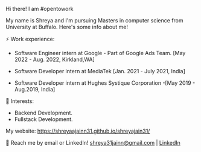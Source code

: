  Hi there! I am #opentowork

 My name is Shreya and I'm pursuing Masters in computer science from University at Buffalo. Here's some info about me!

⚡ Work experience:

 * Software Engineer intern at Google - Part of Google Ads Team. [May 2022 - Aug. 2022, Kirkland,WA]

 * Software Developer intern at MediaTek [Jan. 2021 - July 2021, India]

 * Software Developer intern at Hughes Systique Corporation -[May 2019 - Aug.2019, India]

🌱 Interests:

  * Backend Development.
  * Fullstack Development.

My website: https://shreyaajainn31.github.io/shreyajain31/

💬 Reach me by email or LinkedIn! shreya31jainn@gmail.com | [LinkedIn](https://www.linkedin.com/in/shreya-jain-4784b8176/)
